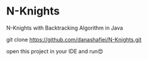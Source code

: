 # N-Knights
N-Knights with Backtracking Algorithm in Java

git clone https://github.com/danashafiei/N-Knights.git


open this project in your IDE and run😍

